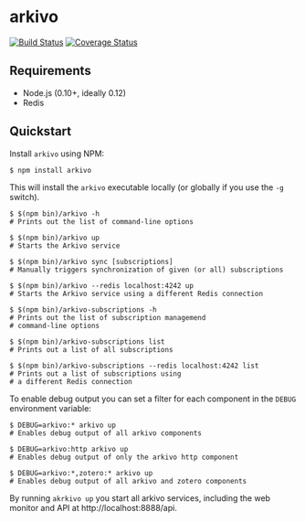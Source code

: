 arkivo
======
[![Build Status](https://travis-ci.org/inukshuk/arkivo.svg?branch=master)](https://travis-ci.org/inukshuk/arkivo)
[![Coverage Status](https://img.shields.io/coveralls/inukshuk/arkivo.svg)](https://coveralls.io/r/inukshuk/arkivo?branch=master)

Requirements
------------
* Node.js (0.10+, ideally 0.12)
* Redis

Quickstart
----------
Install `arkivo` using NPM:

    $ npm install arkivo

This will install the `arkivo` executable  locally (or globally if
you use the `-g` switch).

    $ $(npm bin)/arkivo -h
    # Prints out the list of command-line options

    $ $(npm bin)/arkivo up
    # Starts the Arkivo service

    $ $(npm bin)/arkivo sync [subscriptions]
    # Manually triggers synchronization of given (or all) subscriptions

    $ $(npm bin)/arkivo --redis localhost:4242 up
    # Starts the Arkivo service using a different Redis connection

    $ $(npm bin)/arkivo-subscriptions -h
    # Prints out the list of subscription managemend
    # command-line options

    $ $(npm bin)/arkivo-subscriptions list
    # Prints out a list of all subscriptions

    $ $(npm bin)/arkivo-subscriptions --redis localhost:4242 list
    # Prints out a list of subscriptions using
    # a different Redis connection

To enable debug output you can set a filter for each component in the
`DEBUG` environment variable:

    $ DEBUG=arkivo:* arkivo up
    # Enables debug output of all arkivo components

    $ DEBUG=arkivo:http arkivo up
    # Enables debug output of only the arkivo http component

    $ DEBUG=arkivo:*,zotero:* arkivo up
    # Enables debug output of all arkivo and zotero components

By running `akrkivo up` you start all arkivo services, including
the web monitor and API at http://localhost:8888/api.
